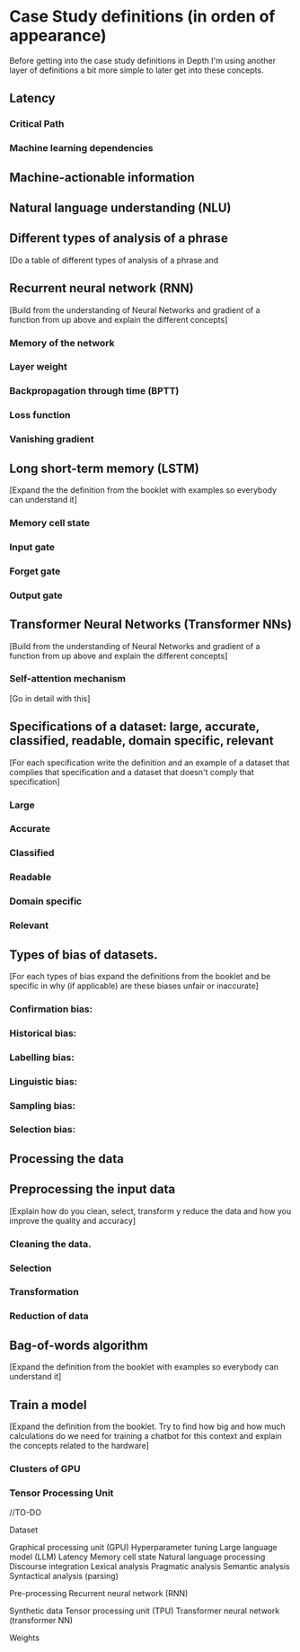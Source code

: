 # Case Study definitions (in orden of appearance) 

Before getting into the case study definitions in Depth I'm using another layer of definitions a bit more simple to later get into these concepts. 

## Latency

### Critical Path

### Machine learning dependencies

## Machine-actionable information

## Natural language understanding (NLU)

## Different types of analysis of a phrase
[Do a table of different types of analysis of a phrase and 

## Recurrent neural network (RNN)
[Build from the understanding of Neural Networks and gradient of a function from up above and explain the different concepts]

### Memory of the network

### Layer weight

### Backpropagation through time (BPTT)

### Loss function

### Vanishing gradient

## Long short-term memory (LSTM)
[Expand the the definition from the booklet with examples so everybody can understand it]

### Memory cell state
### Input gate
### Forget gate
### Output gate 

## Transformer Neural Networks (Transformer NNs)
[Build from the understanding of Neural Networks and gradient of a function from up above and explain the different concepts]


### Self-attention mechanism 
[Go in detail with this]

## Specifications of a dataset: large, accurate, classified, readable, domain specific, relevant
[For each specification write the definition and an example of a dataset that complies that specification and a dataset that doesn't comply that specification]

### Large

### Accurate

### Classified

### Readable 

### Domain specific

### Relevant

## Types of bias of datasets. 
[For each types of bias expand the definitions from the booklet and be specific in why (if applicable) are these biases unfair or inaccurate]

### Confirmation bias: 

### Historical bias: 

### Labelling bias:


### Linguistic bias:

### Sampling bias:

### Selection bias:

## Processing the data

## Preprocessing  the input data
[Explain how do you clean, select, transform y reduce the data and how you improve the quality and accuracy]

### Cleaning the data.

### Selection

### Transformation

### Reduction of data 

## Bag-of-words algorithm
[Expand the definition from the booklet with examples so everybody can understand it]

## Train a model
[Expand the definition from the booklet. Try to find how big and how much calculations do we need for training a chatbot for this context and explain the concepts related to the hardware]

### Clusters of GPU

### Tensor Processing Unit


//TO-DO


Dataset

Graphical processing unit (GPU)
Hyperparameter tuning
Large language model (LLM)
Latency
Memory cell state
Natural language processing
Discourse integration
Lexical analysis
Pragmatic analysis
Semantic analysis
Syntactical analysis (parsing)

Pre-processing
Recurrent neural network (RNN)

Synthetic data
Tensor processing unit (TPU)
Transformer neural network (transformer NN)

Weights
